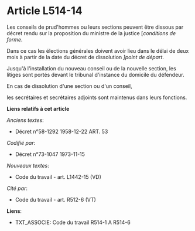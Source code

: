 # Article L514-14

Les conseils de prud'hommes ou leurs sections peuvent être dissous par décret rendu sur la proposition du ministre de la
justice [*conditions de forme*.

Dans ce cas les élections générales doivent avoir lieu dans le délai de deux mois à partir de la date du décret de
dissolution *]point de départ*.

Jusqu'à l'installation du nouveau conseil ou de la nouvelle section, les litiges sont portés devant le tribunal d'instance du
domicile du défendeur.

En cas de dissolution d'une section ou d'un conseil,

les secrétaires et secrétaires adjoints sont maintenus dans leurs fonctions.

**Liens relatifs à cet article**

_Anciens textes_:

  - Décret n°58-1292 1958-12-22 ART. 53

_Codifié par_:

  - Décret n°73-1047 1973-11-15

_Nouveaux textes_:

  - Code du travail - art. L1442-15 (VD)

_Cité par_:

  - Code du travail - art. R512-6 (VT)

**Liens**:

  - TXT_ASSOCIE: Code du travail R514-1 A R514-6
